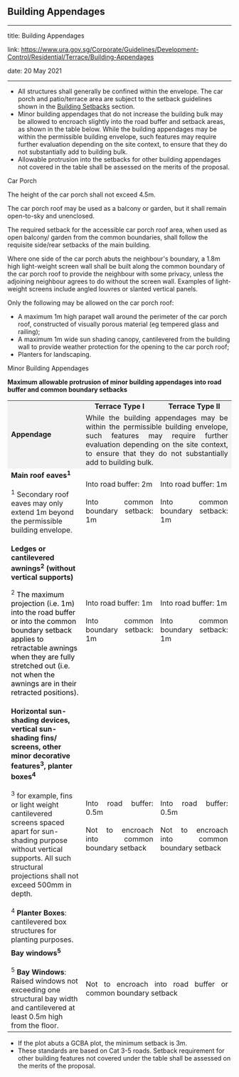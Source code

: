 ## Building Appendages
---
title: Building Appendages

link: https://www.ura.gov.sg/Corporate/Guidelines/Development-Control/Residential/Terrace/Building-Appendages

date: 20 May 2021

---


-   All structures shall generally be confined within the envelope. The car porch and patio/terrace area are subject to the setback guidelines shown in the [Building Setbacks](https://www.ura.gov.sg/Corporate/Guidelines/Development-Control/Residential/Terrace/Setbacks-from-boundaries) section.
-   Minor building appendages that do not increase the building bulk may be allowed to encroach slightly into the road buffer and setback areas, as shown in the table below. While the building appendages may be within the permissible building envelope, such features may require further evaluation depending on the site context, to ensure that they do not substantially add to building bulk.
-   Allowable protrusion into the setbacks for other building appendages not covered in the table shall be assessed on the merits of the proposal.

Car Porch

The height of the car porch shall not exceed 4.5m.

The car porch roof may be used as a balcony or garden, but it shall remain open-to-sky and unenclosed.

The required setback for the accessible car porch roof area, when used as open balcony/ garden from the common boundaries, shall follow the requisite side/rear setbacks of the main building.

Where one side of the car porch abuts the neighbour's boundary, a 1.8m high light-weight screen wall shall be built along the common boundary of the car porch roof to provide the neighbour with some privacy, unless the adjoining neighbour agrees to do without the screen wall. Examples of light-weight screens include angled louvres or slanted vertical panels.

Only the following may be allowed on the car porch roof:

-   A maximum 1m high parapet wall around the perimeter of the car porch roof, constructed of visually porous material (eg tempered glass and railing);
-   A maximum 1m wide sun shading canopy, cantilevered from the building wall to provide weather protection for the opening to the car porch roof;
-   Planters for landscaping.

Minor Building Appendages

**Maximum allowable protrusion of minor building appendages into road buffer and common boundary setbacks**

<table><tbody><tr><td style="background-color: #f2f2f2; width: 33%;" rowspan="2"><strong>Appendage</strong></td><td style="background-color: #f2f2f2; text-align: center; width: 33%;"><strong>Terrace Type I</strong></td><td style="background-color: #f2f2f2; text-align: center; width: 33%;"><strong>Terrace Type II</strong></td></tr><tr><td style="background-color: #f2f2f2; text-align: justify;" colspan="2">While the building appendages may be within the permissible building envelope, such features may require further evaluation depending on the site context, to ensure that they do not substantially add to building bulk.</td></tr><tr><td><strong>Main roof eaves<sup>1</sup></strong><br><br><span style="font-size: 16px;"><sup>1</sup> Secondary roof eaves may only extend 1m beyond the permissible building envelope.</span></td><td style="text-align: justify;">Into road buffer: 2m<br><br>Into common boundary setback: 1m</td><td style="text-align: justify;">Into road buffer: 1m<br><br>Into common boundary setback: 1m</td></tr><tr><td><p><strong>Ledges or cantilevered awnings<sup>2</sup> (without vertical supports)</strong></p><p><sup><span style="font-size: 13px;">2</span></sup><strong> <span style="font-size: 16px; color: red;"></span></strong><span style="font-size: 16px; color: #000000;">The maximum projection (i.e. 1m) into the road buffer or into the common boundary setback applies to retractable awnings when they are fully stretched out (i.e. not when the awnings are in their retracted positions).</span></p></td><td style="text-align: justify;">Into road buffer: 1m<br><br>Into common boundary setback: 1m</td><td style="text-align: justify;">Into road buffer: 1m<br><br>Into common boundary setback: 1m</td></tr><tr><td><strong>Horizontal sun-shading devices, vertical sun-shading fins/ screens, other minor decorative features<sup>3</sup>, planter boxes<sup>4</sup></strong><br><br><span style="font-size: 16px;"><sup>3</sup> for example, fins or light weight cantilevered screens spaced apart for sun-shading purpose without vertical supports. All such structural projections shall not exceed 500mm in depth.</span><br><br><span style="font-size: 16px;"><sup>4</sup> <strong>Planter Boxes</strong>: cantilevered box structures for planting purposes.</span></td><td style="text-align: justify;">Into road buffer: 0.5m<br><br>Not to encroach into common boundary setback</td><td style="text-align: justify;">Into road buffer: 0.5m<br><br>Not to encroach into common boundary setback</td></tr><tr><td><strong>Bay windows<sup>5</sup></strong><br><br><span style="font-size: 16px;"><sup>5</sup> <strong>Bay Windows</strong>: Raised windows not exceeding one structural bay width and cantilevered at least 0.5m high from the floor.</span></td><td style="text-align: justify;" colspan="2">Not to encroach into road buffer or common boundary setback</td></tr></tbody></table>

  


-   If the plot abuts a GCBA plot, the minimum setback is 3m.
-   These standards are based on Cat 3-5 roads. Setback requirement for other building features not covered under the table shall be assessed on the merits of the proposal.




